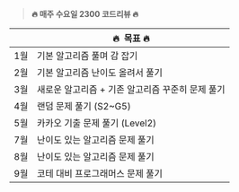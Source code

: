 > **🔥 매주 수요일 2300 코드리뷰 🔥**
> 


|  | 🔥  목표 🔥 |
| --- | --- |
| 1월  | 기본 알고리즘 풀며 감 잡기 |
| 2월 | 기본 알고리즘 난이도 올려서 풀기 |
| 3월 |  새로운 알고리즘 + 기존 알고리즘 꾸준히 문제 풀기 |
| 4월  | 랜덤 문제 풀기 (S2~G5) |
| 5월  | 카카오 기출 문제 풀기 (Level2) |
| 7월 | 난이도 있는 알고리즘 문제 풀기 |
| 8월 | 난이도 있는 알고리즘 문제 풀기 |
| 9월 | 코테 대비 프로그래머스 문제 풀기 |
